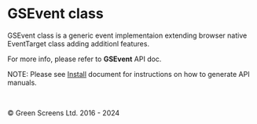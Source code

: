 # GSEvent class
 
GSEvent class is a generic event implementaion extending browser native EventTarget class adding additionl features. 
 
For more info, please refer to **GSEvent** API doc.
 
NOTE: Please see [Install](../install.md) document for instructions on how to generate API manuals.
 
<br>

&copy; Green Screens Ltd. 2016 - 2024
